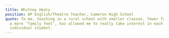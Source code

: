 ```yaml
---
title: Whitney Healy
position: AP English/Theatre Teacher, Cameron High School
quote: To me, teaching in a rural school with smaller classes, fewer faculty and
  a more ‘family feel’, has allowed me to really take interest in each
  individual student.
---
```

